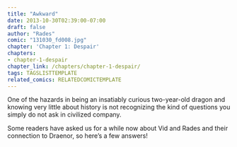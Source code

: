 ```yaml
---
title: "Awkward"
date: 2013-10-30T02:39:00-07:00
draft: false
author: "Rades"
comic: "131030_fd008.jpg"
chapter: 'Chapter 1: Despair'
chapters:
- chapter-1-despair
chapter_link: /chapters/chapter-1-despair/
tags: TAGSLISTTEMPLATE
related_comics: RELATEDCOMICTEMPLATE
---
```


One of the hazards in being an insatiably curious two-year-old dragon and knowing very little about history is not recognizing the kind of questions you simply do not ask in civilized company.


Some readers have asked us for a while now about Vid and Rades and their connection to Draenor, so here’s a few answers!

